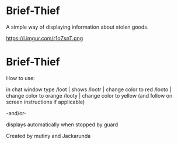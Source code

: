 # Brief-Thief
A simple way of displaying information about stolen goods.

https://i.imgur.com/r1oZsnT.png

# Brief-Thief

How to use:

in chat window type
/loot  | shows
/lootr | change color to red
/looto | change color to orange
/looty | change color to yellow
(and follow on screen instructions if applicable)

-and/or-

displays automatically when stopped by guard

Created by mutiny and Jackarunda
